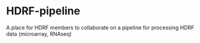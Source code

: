 # HDRF-pipeline
A place for HDRF members to collaborate on a pipeline for processing HDRF data (microarray, RNAseq)
